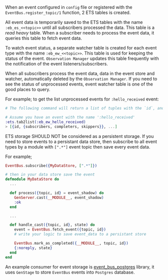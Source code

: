 When an event configured in `config` file or registered with the `EventBus.register_topic/1` function, 2 ETS tables is created.

All event data is temporarily saved to the ETS tables with the name `:eb_es_<<topic>>` until all subscribers processed the data. This table is a *read heavy* table. When a subscriber needs to process the event data, it queries this table to fetch event data.

To watch event status, a separate watcher table is created for each event type with the name `:eb_ew_<<topic>>`. This table is used for keeping the status of the event. `Observation Manager` updates this table frequently with the notification of the event listeners/subscribers.

When all subscribers process the event data, data in the event store and watcher, automatically deleted by the `Observation Manager`. If you need to see the status of unprocessed events, event watcher table is one of the good places to query.

For example; to get the list unprocessed events for `:hello_received` event:

```elixir
# The following command will return a list of tuples with the `id`, and `event_subscribers_list` where `subscribers` is the list of event subscribers, `completers` is the subscribers those processed the event and notified `Observation Manager`, and lastly `skippers` is the subscribers those skipped the event without processing.

# Assume you have an event with the name ':hello_received'
:ets.tab2list(:eb_ew_hello_received)
> [{id, {subscribers, completers, skippers}}, ...]
```

ETS storage SHOULD NOT be considered as a persistent storage. If you need to store events to a persistant data store, then subscribe to all event types by a module with `[".*"]` event topic then save every event data.

For example;

```elixir
EventBus.subscribe({MyDataStore, [".*"]})

# then in your data store save the event
defmodule MyDataStore do
  ...

  def process({topic, id} = event_shadow) do
    GenServer.cast(__MODULE__, event_shadow)
    :ok
  end

  ...

  def handle_cast({topic, id}, state) do
    event = EventBus.fetch_event({topic, id})
    # write your logic to save event_data to a persistant store

    EventBus.mark_as_completed({__MODULE__, topic, id})
    {:noreply, state}
  end
end
```

An example consumer for event storage is [event_bus_postgres](https://github.com/otobus/event_bus_postgres) library, it uses `GenStage` to store `EventBus` events into `Postgres` database.